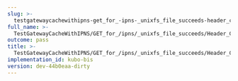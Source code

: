 ```yaml
---
slug: >-
  testgatewaycachewithipns-get_for_-ipns-_unixfs_file_succeeds-header_cache-control
full_name: >-
  TestGatewayCacheWithIPNS/GET_for_/ipns/_unixfs_file_succeeds/Header_Cache-Control
outcome: pass
title: >-
  TestGatewayCacheWithIPNS/GET_for_/ipns/_unixfs_file_succeeds/Header_Cache-Control
implementation_id: kubo-bis
version: dev-44b0eaa-dirty
---
```


